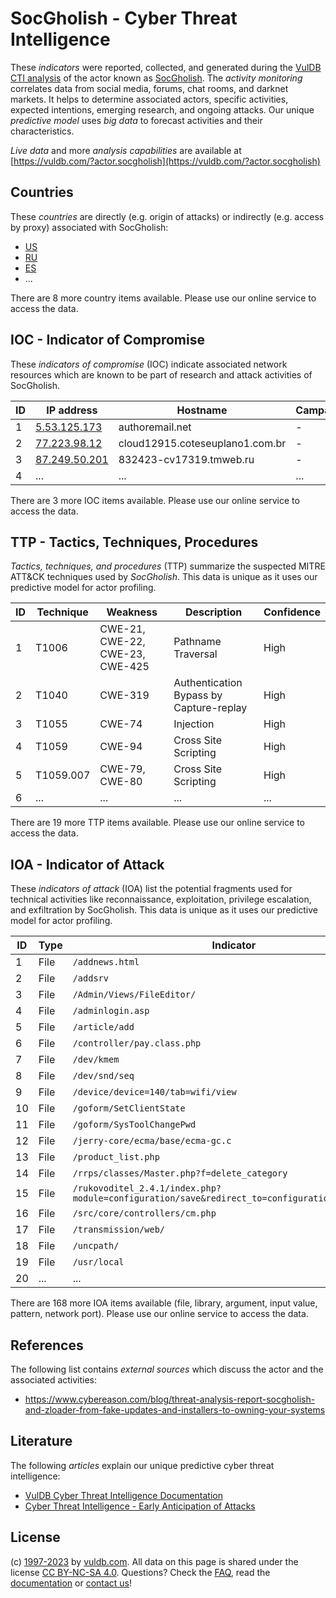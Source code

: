 # SocGholish - Cyber Threat Intelligence

These _indicators_ were reported, collected, and generated during the [VulDB CTI analysis](https://vuldb.com/?kb.cti) of the actor known as [SocGholish](https://vuldb.com/?actor.socgholish). The _activity monitoring_ correlates data from social media, forums, chat rooms, and darknet markets. It helps to determine associated actors, specific activities, expected intentions, emerging research, and ongoing attacks. Our unique _predictive model_ uses _big data_ to forecast activities and their characteristics.

_Live data_ and more _analysis capabilities_ are available at [https://vuldb.com/?actor.socgholish](https://vuldb.com/?actor.socgholish)

## Countries

These _countries_ are directly (e.g. origin of attacks) or indirectly (e.g. access by proxy) associated with SocGholish:

* [US](https://vuldb.com/?country.us)
* [RU](https://vuldb.com/?country.ru)
* [ES](https://vuldb.com/?country.es)
* ...

There are 8 more country items available. Please use our online service to access the data.

## IOC - Indicator of Compromise

These _indicators of compromise_ (IOC) indicate associated network resources which are known to be part of research and attack activities of SocGholish.

ID | IP address | Hostname | Campaign | Confidence
-- | ---------- | -------- | -------- | ----------
1 | [5.53.125.173](https://vuldb.com/?ip.5.53.125.173) | authoremail.net | - | High
2 | [77.223.98.12](https://vuldb.com/?ip.77.223.98.12) | cloud12915.coteseuplano1.com.br | - | High
3 | [87.249.50.201](https://vuldb.com/?ip.87.249.50.201) | 832423-cv17319.tmweb.ru | - | High
4 | ... | ... | ... | ...

There are 3 more IOC items available. Please use our online service to access the data.

## TTP - Tactics, Techniques, Procedures

_Tactics, techniques, and procedures_ (TTP) summarize the suspected MITRE ATT&CK techniques used by _SocGholish_. This data is unique as it uses our predictive model for actor profiling.

ID | Technique | Weakness | Description | Confidence
-- | --------- | -------- | ----------- | ----------
1 | T1006 | CWE-21, CWE-22, CWE-23, CWE-425 | Pathname Traversal | High
2 | T1040 | CWE-319 | Authentication Bypass by Capture-replay | High
3 | T1055 | CWE-74 | Injection | High
4 | T1059 | CWE-94 | Cross Site Scripting | High
5 | T1059.007 | CWE-79, CWE-80 | Cross Site Scripting | High
6 | ... | ... | ... | ...

There are 19 more TTP items available. Please use our online service to access the data.

## IOA - Indicator of Attack

These _indicators of attack_ (IOA) list the potential fragments used for technical activities like reconnaissance, exploitation, privilege escalation, and exfiltration by SocGholish. This data is unique as it uses our predictive model for actor profiling.

ID | Type | Indicator | Confidence
-- | ---- | --------- | ----------
1 | File | `/addnews.html` | High
2 | File | `/addsrv` | Low
3 | File | `/Admin/Views/FileEditor/` | High
4 | File | `/adminlogin.asp` | High
5 | File | `/article/add` | Medium
6 | File | `/controller/pay.class.php` | High
7 | File | `/dev/kmem` | Medium
8 | File | `/dev/snd/seq` | Medium
9 | File | `/device/device=140/tab=wifi/view` | High
10 | File | `/goform/SetClientState` | High
11 | File | `/goform/SysToolChangePwd` | High
12 | File | `/jerry-core/ecma/base/ecma-gc.c` | High
13 | File | `/product_list.php` | High
14 | File | `/rrps/classes/Master.php?f=delete_category` | High
15 | File | `/rukovoditel_2.4.1/index.php?module=configuration/save&redirect_to=configuration/application` | High
16 | File | `/src/core/controllers/cm.php` | High
17 | File | `/transmission/web/` | High
18 | File | `/uncpath/` | Medium
19 | File | `/usr/local` | Medium
20 | ... | ... | ...

There are 168 more IOA items available (file, library, argument, input value, pattern, network port). Please use our online service to access the data.

## References

The following list contains _external sources_ which discuss the actor and the associated activities:

* https://www.cybereason.com/blog/threat-analysis-report-socgholish-and-zloader-from-fake-updates-and-installers-to-owning-your-systems

## Literature

The following _articles_ explain our unique predictive cyber threat intelligence:

* [VulDB Cyber Threat Intelligence Documentation](https://vuldb.com/?kb.cti)
* [Cyber Threat Intelligence - Early Anticipation of Attacks](https://www.scip.ch/en/?labs.20201022)

## License

(c) [1997-2023](https://vuldb.com/?kb.changelog) by [vuldb.com](https://vuldb.com/?kb.about). All data on this page is shared under the license [CC BY-NC-SA 4.0](https://creativecommons.org/licenses/by-nc-sa/4.0/). Questions? Check the [FAQ](https://vuldb.com/?kb.faq), read the [documentation](https://vuldb.com/?kb) or [contact us](https://vuldb.com/?contact)!
